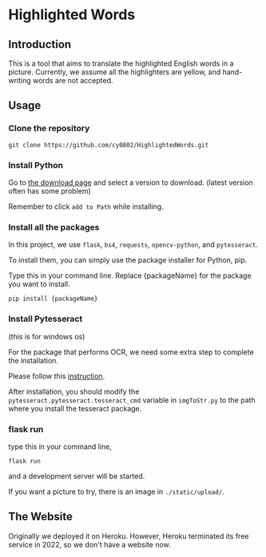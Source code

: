 # Highlighted Words
## Introduction
This is a tool that aims to translate the highlighted English words in a picture.
Currently, we assume all the highlighters are yellow, and hand-writing words are not accepted.
## Usage
### Clone the repository
```
git clone https://github.com/cy0802/HighlightedWords.git
```
### Install Python
Go to [the download page](https://www.python.org/downloads/) and select a version to download. (latest version often has some problem)

Remember to click `add to Path` while installing.
### Install all the packages
In this project, we use `flask`, `bs4`, `requests`, `opencv-python`, and `pytesseract`.

To install them, you can simply use the package installer for Python, pip.

Type this in your command line. Replace {packageName} for the package you want to install.
```
pip install {packageName}
```

### Install Pytesseract
(this is for windows os)

For the package that performs OCR, we need some extra step to complete the installation.

Please follow this [instruction](http://python-learnnotebook.blogspot.com/2020/01/pytesseract.html).

After installation, you should modify the `pytesseract.pytesseract.tesseract_cmd` variable in `imgToStr.py` to the path where you install the tesseract package.

### flask run
type this in your command line, 
```
flask run
```
and a development server will be started.

If you want a picture to try, there is an image in `./static/upload/`.

## The Website
Originally we deployed it on Heroku. However, Heroku terminated its free service in 2022, so we don't have a website now.
